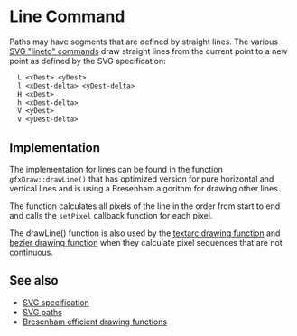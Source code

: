 # Line Command

Paths may have segments that are defined by straight lines.  The various
[SVG "lineto" commands](https://www.w3.org/TR/SVG11/paths.html#PathDataLinetoCommands) draw straight lines from the
current point to a new point as defined by the SVG specification:

```txt
  L <xDest> <yDest>
  l <xDest-delta> <yDest-delta>
  H <xDest>
  h <xDest-delta>
  V <yDest>
  v <yDest-delta>
```

## Implementation

The implementation for lines can be found in the function `gfxDraw::drawLine()` that has optimized version for pure
horizontal and vertical lines and is using a Bresenham algorithm for drawing other lines.

The function calculates all pixels of the line in the order from start to end and calls the `setPixel` callback function
for each pixel.

The drawLine() function is also used by the [textarc drawing function](elliptical_arc_command.md) and
[bezier drawing function](???) when they calculate pixel sequences that are not continuous.


## See also

* [SVG specification](https://www.w3.org/TR/SVG2/)
* [SVG paths](https://www.w3.org/TR/SVG2/paths.html)
* [Bresenham efficient drawing functions](http://members.chello.at/easyfilter/bresenham.html)
